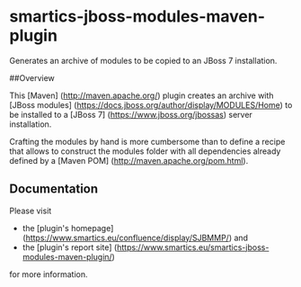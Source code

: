 smartics-jboss-modules-maven-plugin
===================================

Generates an archive of modules to be copied to an JBoss 7 installation.

##Overview

This [Maven] (http://maven.apache.org/) plugin creates an archive with [JBoss modules] (https://docs.jboss.org/author/display/MODULES/Home) to be installed to a [JBoss 7] (https://www.jboss.org/jbossas) server installation.

Crafting the modules by hand is more cumbersome than to define a recipe that allows to construct the modules folder with all dependencies already defined by a [Maven POM] (http://maven.apache.org/pom.html).

## Documentation

Please visit

  * the [plugin's homepage] (https://www.smartics.eu/confluence/display/SJBMMP/) and
  * the [plugin's report site] (https://www.smartics.eu/smartics-jboss-modules-maven-plugin/)

for more information.





